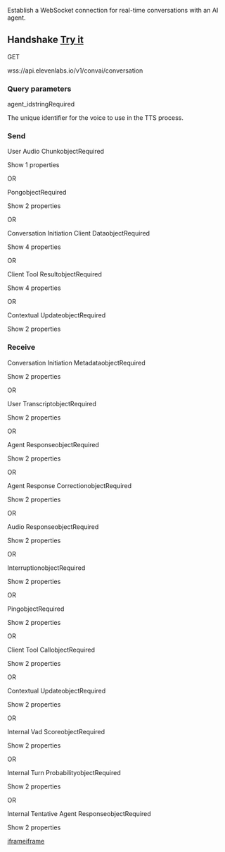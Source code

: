 Establish a WebSocket connection for real-time conversations with an AI agent.

## Handshake [Try it](https://elevenlabs.io/docs/conversational-ai/api-reference/conversational-ai/websocket/~explorer)

GET

wss://api.elevenlabs.io/v1/convai/conversation

### Query parameters

agent\_idstringRequired

The unique identifier for the voice to use in the TTS process.

### Send

User Audio ChunkobjectRequired

Show 1 properties

OR

PongobjectRequired

Show 2 properties

OR

Conversation Initiation Client DataobjectRequired

Show 4 properties

OR

Client Tool ResultobjectRequired

Show 4 properties

OR

Contextual UpdateobjectRequired

Show 2 properties

### Receive

Conversation Initiation MetadataobjectRequired

Show 2 properties

OR

User TranscriptobjectRequired

Show 2 properties

OR

Agent ResponseobjectRequired

Show 2 properties

OR

Agent Response CorrectionobjectRequired

Show 2 properties

OR

Audio ResponseobjectRequired

Show 2 properties

OR

InterruptionobjectRequired

Show 2 properties

OR

PingobjectRequired

Show 2 properties

OR

Client Tool CallobjectRequired

Show 2 properties

OR

Contextual UpdateobjectRequired

Show 2 properties

OR

Internal Vad ScoreobjectRequired

Show 2 properties

OR

Internal Turn ProbabilityobjectRequired

Show 2 properties

OR

Internal Tentative Agent ResponseobjectRequired

Show 2 properties

[iframe](https://td.doubleclick.net/td/ga/rul?tid=G-82RG1PXYVW&gacid=1768658098.1744657153&gtm=45je5490h1v897329066za200&dma=0&gcd=13l3l3l3l1l1&npa=0&pscdl=noapi&aip=1&fledge=1&frm=0&tag_exp=102509682~102803279~102813109~102887800~102926062~103021830~103027016~103050889~103051953~103055465&z=264364872)[iframe](https://td.doubleclick.net/td/rul/11264110897?random=1744657152881&cv=11&fst=1744657152881&fmt=3&bg=ffffff&guid=ON&async=1&gtm=45je5490h1v897329066za200&gcd=13l3l3l3l1l1&dma=0&tag_exp=102509682~102803279~102813109~102887800~102926062~103021830~103027016~103050889~103051953~103055465&u_w=1280&u_h=1024&url=https%3A%2F%2Felevenlabs.io%2Fdocs%2Fconversational-ai%2Fapi-reference%2Fconversational-ai%2Fwebsocket&hn=www.googleadservices.com&frm=0&tiba=Agent%20WebSockets%20%7C%20ElevenLabs%20Documentation&npa=0&pscdl=noapi&auid=1325936425.1744657153&uaa=x86&uab=64&uafvl=Google%2520Chrome%3B135.0.7049.84%7CNot-A.Brand%3B8.0.0.0%7CChromium%3B135.0.7049.84&uamb=0&uam=&uap=Linux%20x86_64&uapv=6.6.72&uaw=0&fledge=1&data=event%3Dgtag.config)
